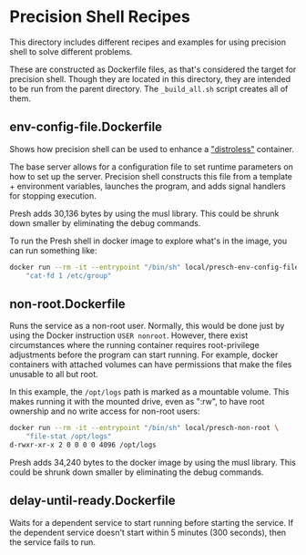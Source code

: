 # Precision Shell Recipes

This directory includes different recipes and examples for using precision shell to solve different problems.

These are constructed as Dockerfile files, as that's considered the target for precision shell.  Though they are located in this directory, they are intended to be run from the parent directory.  The `_build_all.sh` script creates all of them.


## env-config-file.Dockerfile

Shows how precision shell can be used to enhance a ["distroless"](https://github.com/GoogleContainerTools/distroless/) container.

The base server allows for a configuration file to set runtime parameters on how to set up the server.  Precision shell constructs this file from a template + environment variables, launches the program, and adds signal handlers for stopping execution.

Presh adds 30,136 bytes by using the musl library.  This could be shrunk down smaller by eliminating the debug commands.

To run the Presh shell in docker image to explore what's in the image, you can run something like:

```bash
docker run --rm -it --entrypoint "/bin/sh" local/presch-env-config-file \
    "cat-fd 1 /etc/group"
```

## non-root.Dockerfile

Runs the service as a non-root user.  Normally, this would be done just by using the Docker instruction `USER nonroot`.  However, there exist circumstances where the running container requires root-privilege adjustments before the program can start running.  For example, docker containers with attached volumes can have permissions that make the files unusable to all but root.

In this example, the `/opt/logs` path is marked as a mountable volume.  This makes running it with the mounted drive, even as ":rw", to have root ownership and no write access for non-root users:

```bash
docker run --rm -it --entrypoint "/bin/sh" local/presch-non-root \
    "file-stat /opt/logs"
d-rwxr-xr-x 2 0 0 0 0 4096 /opt/logs
```

Presh adds 34,240 bytes to the docker image by using the musl library.  This could be shrunk down smaller by eliminating the debug commands.

## delay-until-ready.Dockerfile

Waits for a dependent service to start running before starting the service.  If the dependent service doesn't start within 5 minutes (300 seconds), then the service fails to run.
